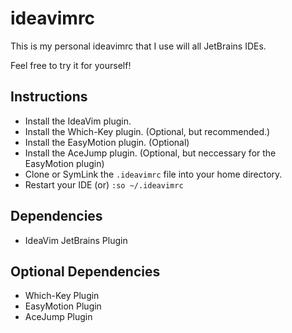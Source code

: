 # ideavimrc

This is my personal ideavimrc that I use will all JetBrains IDEs.

Feel free to try it for yourself!

## Instructions

* Install the IdeaVim plugin.
* Install the Which-Key plugin. (Optional, but recommended.)
* Install the EasyMotion plugin. (Optional)
* Install the AceJump plugin. (Optional, but neccessary for the EasyMotion plugin)
* Clone or SymLink the `.ideavimrc` file into your home directory.
* Restart your IDE (or) `:so ~/.ideavimrc`

## Dependencies

* IdeaVim JetBrains Plugin

## Optional Dependencies

* Which-Key Plugin
* EasyMotion Plugin
* AceJump Plugin
